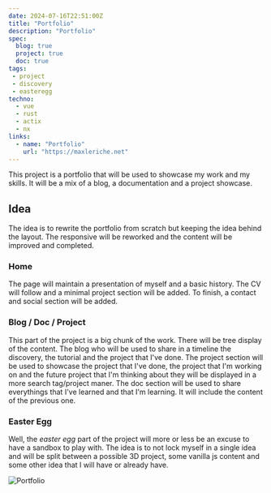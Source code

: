 ```yaml
---
date: 2024-07-16T22:51:00Z
title: "Portfolio"
description: "Portfolio"
spec:
  blog: true
  project: true
  doc: true
tags:
 - project
 - discovery
 - easteregg
techno:
  - vue
  - rust
  - actix
  - nx
links:
  - name: "Portfolio"
    url: "https://maxleriche.net"
---
```


This project is a portfolio that will be used to showcase my work and my skills. It will be a mix of a blog, a documentation and a project showcase.

## Idea

The idea is to rewrite the portfolio from scratch but keeping the idea behind the layout. The responsive will be reworked and the content will be improved and completed.

### Home

The page will maintain a presentation of myself and a basic history. The CV will follow and a minimal project section will be added. To finish, a contact and social section will be added.

### Blog / Doc / Project

This part of the project is a big chunk of the work. There will be tree display of the content. The blog who will be used to share in a timeline the discovery, the tutorial and the project that I've done. The project section will be used to showcase the project that I've done, the project that I'm working on and the future project that I'm thinking about they will be displayed in a more search tag/project maner. The doc section will be used to share everythings that I've learned and that I'm learning. It will include the content of the previous one.

### Easter Egg

Well, the *easter egg* part of the project will more or less be an excuse to have a sandbox to play with. The idea is to not lock myself in a single idea and will be split between a possible 3D project, some vanilla js content and some other idea that I will have or already have.

![Portfolio](media#weebo.jpeg)
